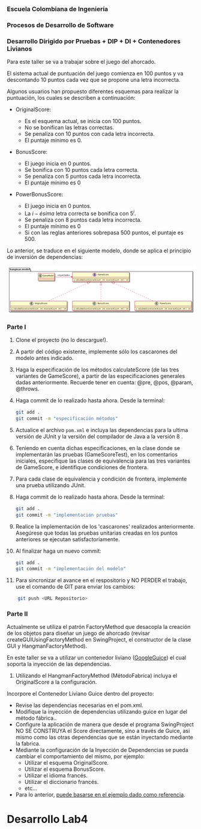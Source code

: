 ### Escuela Colombiana de Ingeniería

### Procesos de Desarrollo de Software

### Desarrollo Dirigido por Pruebas + DIP + DI + Contenedores Livianos


Para este taller se va a trabajar sobre el juego del ahorcado.

El sistema actual de puntuación del juego comienza en 100 puntos y va
descontando 10 puntos cada vez que se propone una letra incorrecta.

Algunos usuarios han propuesto diferentes esquemas para realizar la
puntuación, los cuales se describen a continuación:

* OriginalScore: 
    * Es el esquema actual, se inicia con 100 puntos.
    * No se bonifican las letras correctas.
    * Se penaliza con 10 puntos con cada letra incorrecta.
    * El puntaje minimo es 0.

* BonusScore: 
    * El juego inicia en 0 puntos.
    * Se bonifica con 10 puntos cada letra correcta.
    * Se penaliza con 5 puntos cada letra incorrecta.
    * El puntaje mínimo es 0
    
* PowerBonusScore:
    * El juego inicia en 0 puntos.
    * La $i-ésima$ letra correcta se bonifica con $5^i$.
    * Se penaliza con 8 puntos cada letra incorrecta.
    * El puntaje mínimo es 0
    * Si con las reglas anteriores sobrepasa 500 puntos, el puntaje es
      500.

Lo anterior, se traduce en el siguiente modelo, donde se aplica el
principio de inversión de dependencias:


![](img/model.png)


### Parte I

1. Clone el proyecto (no lo descargue!).
   
2. A partir del código existente, implemente sólo los cascarones del
   modelo antes indicado.

3. Haga la especificación de los métodos calculateScore (de las tres
   variantes de GameScore), a partir de las especificaciones
   generales dadas anteriormente. Recuerde tener en cuenta: @pre,
   @pos, @param, @throws.

4. Haga commit de lo realizado hasta ahora. Desde la terminal:

	```bash		
	git add .			
	git commit -m "especificación métodos"
	```

5. Actualice el archivo `pom.xml` e incluya las dependencias para la ultima versión de JUnit y la versión del compilador de Java a la versión 8 .
   

6. Teniendo en cuenta dichas especificaciones, en la clase donde se
   implementarán las pruebas (GameScoreTest), en los
   comentarios iniciales, especifique las clases de equivalencia para
   las tres variantes de GameScore, e identifique
   condiciones de frontera. 

7. Para cada clase de equivalencia y condición de frontera, implemente
   una prueba utilizando JUnit.

8. Haga commit de lo realizado hasta ahora. Desde la terminal:

	```bash		
	git add .			
	git commit -m "implementación pruebas"
	```
9. Realice la implementación de los 'cascarones' realizados anteriormente.
   Asegúrese que todas las pruebas unitarias creadas en los puntos anteriores
   se ejecutan satisfactoriamente.

10. Al finalizar haga un nuevo commit:

	```bash		
	git add .			
	git commit -m "implementación del modelo"
	```

11. Para sincronizar el avance en el respositorio y NO PERDER el trabajo, use
    el comando de GIT para enviar los cambios:

```bash	
	git push <URL Repositorio>	
```


### Parte II

Actualmente se utiliza el patrón FactoryMethod
que desacopla la creación de los objetos para diseñar un juego
de ahorcado (revisar createGUIUsingFactoryMethod en SwingProject, el
constructor de la clase GUI y HangmanFactoryMethod).

En este taller se va a utilizar un contenedor liviano ([GoogleGuice](https://github.com/google/guice)) el cual soporta la inyección de las dependencias.

1. Utilizando el HangmanFactoryMethod (MétodoFabrica) incluya el
   OriginalScore a la configuración.

Incorpore el Contenedor Liviano Guice dentro del proyecto:

* Revise las dependencias necesarias en el pom.xml.
* Modifique la inyección de dependencias utilizando guice en lugar del
  método fábrica..
* Configure la aplicación de manera que desde el programa SwingProject
  NO SE CONSTRUYA el Score directamente, sino a través de Guice, asi
  mismo como las otras dependencias que se están inyectando mediante
  la fabrica.
* Mediante la configuración de la Inyección de
  Dependencias se pueda cambiar el comportamiento del mismo, por
  ejemplo:
	* Utilizar el esquema OriginalScore.
	* Utilizar el esquema BonusScore.
	* Utilizar el idioma francés.
    * Utilizar el diccionario francés.
	* etc...
* Para lo anterior, [puede basarse en el ejemplo dado como
  referencia](https://github.com/PDSW-ECI/LightweighContainers_DepenendecyInjectionIntro-WordProcessor).


# Desarrollo Lab4

